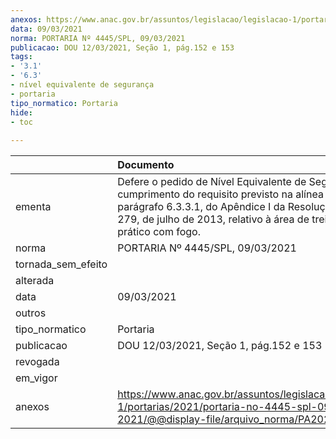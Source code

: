 ```yaml
---
anexos: https://www.anac.gov.br/assuntos/legislacao/legislacao-1/portarias/2021/portaria-no-4445-spl-09-03-2021/@@display-file/arquivo_norma/PA2021-4445.pdf
data: 09/03/2021
norma: PORTARIA Nº 4445/SPL, 09/03/2021
publicacao: DOU 12/03/2021, Seção 1, pág.152 e 153
tags:
- '3.1'
- '6.3'
- nível equivalente de segurança
- portaria
tipo_normatico: Portaria
hide: 
- toc 
 
---
```


|                    | Documento                                                                                                                                                                                                                           |
|:-------------------|:------------------------------------------------------------------------------------------------------------------------------------------------------------------------------------------------------------------------------------|
| ementa             | Defere o pedido de Nível Equivalente de Segurança no cumprimento do requisito previsto na alínea (b), parágrafo 6.3.3.1, do Apêndice I da Resolução ANAC nº 279, de julho de 2013, relativo à área de treinamento prático com fogo. |
| norma              | PORTARIA Nº 4445/SPL, 09/03/2021                                                                                                                                                                                                    |
| tornada_sem_efeito |                                                                                                                                                                                                                                     |
| alterada           |                                                                                                                                                                                                                                     |
| data               | 09/03/2021                                                                                                                                                                                                                          |
| outros             |                                                                                                                                                                                                                                     |
| tipo_normatico     | Portaria                                                                                                                                                                                                                            |
| publicacao         | DOU 12/03/2021, Seção 1, pág.152 e 153                                                                                                                                                                                              |
| revogada           |                                                                                                                                                                                                                                     |
| em_vigor           |                                                                                                                                                                                                                                     |
| anexos             | https://www.anac.gov.br/assuntos/legislacao/legislacao-1/portarias/2021/portaria-no-4445-spl-09-03-2021/@@display-file/arquivo_norma/PA2021-4445.pdf                                                                                |